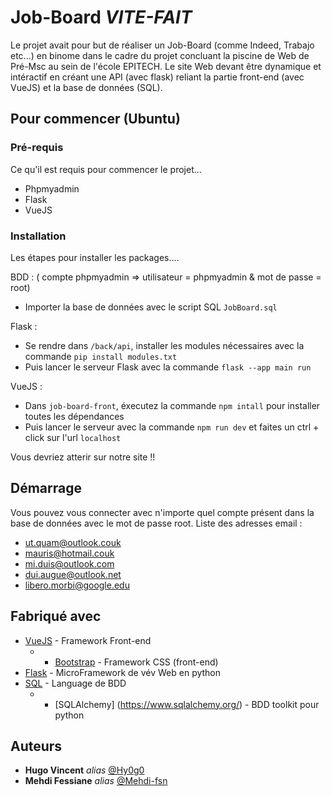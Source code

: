 # Job-Board *VITE-FAIT*

Le projet avait pour but de réaliser un Job-Board (comme Indeed, Trabajo etc...) en binome dans le cadre du projet concluant la piscine de Web de Pré-Msc au sein de l'école EPITECH. Le site Web devant être dynamique et intéractif en créant une API (avec flask) reliant la partie front-end (avec VueJS) et la base de données (SQL). 

## Pour commencer (Ubuntu)

### Pré-requis

Ce qu'il est requis pour commencer le projet...

- Phpmyadmin
- Flask
- VueJS

### Installation

Les étapes pour installer les packages....

BDD : ( compte phpmyadmin => utilisateur = phpmyadmin & mot de passe = root)

- Importer la base de données avec le script SQL ``JobBoard.sql``

Flask : 

- Se rendre dans  ``/back/api``, installer les modules nécessaires avec la commande ``pip install modules.txt``
- Puis lancer le serveur Flask avec la commande ``flask --app main run``

VueJS : 

- Dans ``job-board-front``, éxecutez la commande ``npm intall`` pour installer toutes les dépendances
- Puis lancer le serveur avec la commande ``npm run dev`` et faites un ctrl + click sur l'url ``localhost``

Vous devriez atterir sur notre site !!
 
## Démarrage

Vous pouvez vous connecter avec n'importe quel compte présent dans la base de données avec le mot de passe root.
Liste des adresses email : 
- ut.quam@outlook.couk
- mauris@hotmail.couk
- mi.duis@outlook.com
- dui.augue@outlook.net
- libero.morbi@google.edu

## Fabriqué avec

* [VueJS](https://vuejs.org/) - Framework Front-end
	- * [Bootstrap](https://getbootstrap.com/) - Framework CSS (front-end)
* [Flask](https://flask.palletsprojects.com/en/2.2.x/) - MicroFramework de vév Web en python
* [SQL](https://sql.sh/) - Language de BDD 
	- * [SQLAlchemy] (https://www.sqlalchemy.org/) - BDD toolkit pour python

## Auteurs

* **Hugo Vincent** _alias_ [@Hy0g0](https://github.com/Hy0g0)
* **Mehdi Fessiane** _alias_ [@Mehdi-fsn](https://gist.github.com/Mehdi-fsn)


